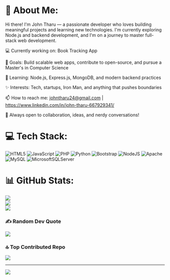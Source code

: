# 💫 About Me:
Hi there! I'm John Tharu — a passionate developer who loves building meaningful projects and learning new technologies.
I'm currently exploring Node.js and backend development, and I'm on a journey to master full-stack web development.

💻 Currently working on: Book Tracking App

🚀 Goals: Build scalable web apps, contribute to open-source, and pursue a Master's in Computer Science

🌱 Learning: Node.js, Express.js, MongoDB, and modern backend practices

✨ Interests: Tech, startups, Iron Man, and anything that pushes boundaries

📫 How to reach me: johntharu24@gmail.com | https://www.linkedin.com/in/john-tharu-667929341/

💬 Always open to collaboration, ideas, and nerdy conversations!


# 💻 Tech Stack:
![HTML5](https://img.shields.io/badge/html5-%23E34F26.svg?style=for-the-badge&logo=html5&logoColor=white) ![JavaScript](https://img.shields.io/badge/javascript-%23323330.svg?style=for-the-badge&logo=javascript&logoColor=%23F7DF1E) ![PHP](https://img.shields.io/badge/php-%23777BB4.svg?style=for-the-badge&logo=php&logoColor=white) ![Python](https://img.shields.io/badge/python-3670A0?style=for-the-badge&logo=python&logoColor=ffdd54) ![Bootstrap](https://img.shields.io/badge/bootstrap-%238511FA.svg?style=for-the-badge&logo=bootstrap&logoColor=white) ![NodeJS](https://img.shields.io/badge/node.js-6DA55F?style=for-the-badge&logo=node.js&logoColor=white) ![Apache](https://img.shields.io/badge/apache-%23D42029.svg?style=for-the-badge&logo=apache&logoColor=white) ![MySQL](https://img.shields.io/badge/mysql-4479A1.svg?style=for-the-badge&logo=mysql&logoColor=white) ![MicrosoftSQLServer](https://img.shields.io/badge/Microsoft%20SQL%20Server-CC2927?style=for-the-badge&logo=microsoft%20sql%20server&logoColor=white)
# 📊 GitHub Stats:
![](https://github-readme-stats.vercel.app/api?username=John-Tharu&theme=dark&hide_border=false&include_all_commits=false&count_private=false)<br/>
![](https://github-readme-streak-stats.herokuapp.com/?user=John-Tharu&theme=dark&hide_border=false)<br/>
![](https://github-readme-stats.vercel.app/api/top-langs/?username=John-Tharu&theme=dark&hide_border=false&include_all_commits=false&count_private=false&layout=compact)

### ✍️ Random Dev Quote
![](https://quotes-github-readme.vercel.app/api?type=horizontal&theme=radical)

### 🔝 Top Contributed Repo
![](https://github-contributor-stats.vercel.app/api?username=John-Tharu&limit=5&theme=dark&combine_all_yearly_contributions=true)

---
[![](https://visitcount.itsvg.in/api?id=John-Tharu&icon=0&color=0)](https://visitcount.itsvg.in)

<!-- Proudly created with GPRM ( https://gprm.itsvg.in ) -->

